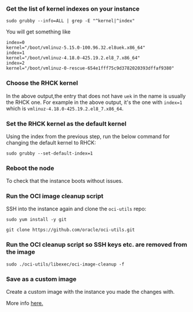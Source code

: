 ### Get the list of kernel indexes on your instance

```
sudo grubby --info=ALL | grep -E "^kernel|^index"
```

You will get something like

```
index=0
kernel="/boot/vmlinuz-5.15.0-100.96.32.el8uek.x86_64"
index=1
kernel="/boot/vmlinuz-4.18.0-425.19.2.el8_7.x86_64"
index=2
kernel="/boot/vmlinuz-0-rescue-654e1fff75c9d3782020393dffaf9380"
```

### Choose the RHCK kernel

In the above output,the entry that does not have `uek` in the name is usually the RHCK one. For example in the above output, it's the one with `index=1` which is `vmlinuz-4.18.0-425.19.2.el8_7.x86_64`.

### Set the RHCK kernel as the default kernel
Using the index from the previous step, run the below command for changing the default kernel to RHCK:

```
sudo grubby --set-default-index=1
```

### Reboot the node
To check that the instance boots without issues.

### Run the OCI image cleanup script
SSH into the instance again and clone the `oci-utils` repo:

```
sudo yum install -y git

git clone https://github.com/oracle/oci-utils.git
```

### Run the OCI cleanup script so SSH keys etc. are removed from the image

```
sudo ./oci-utils/libexec/oci-image-cleanup -f
```

### Save as a custom image
Create a custom image with the instance you made the changes with.

More info [here.](https://docs.oracle.com/en-us/iaas/Content/Compute/Tasks/managingcustomimages.htm)

